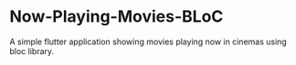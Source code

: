 # Now-Playing-Movies-BLoC

A simple flutter application showing movies playing now in cinemas using bloc library.
